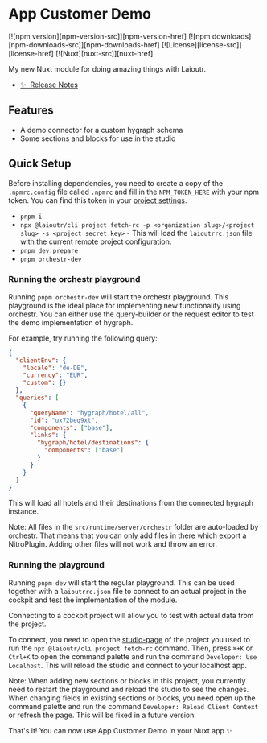 # App Customer Demo

[![npm version][npm-version-src]][npm-version-href]
[![npm downloads][npm-downloads-src]][npm-downloads-href]
[![License][license-src]][license-href]
[![Nuxt][nuxt-src]][nuxt-href]

My new Nuxt module for doing amazing things with Laioutr.

- [✨ &nbsp;Release Notes](/CHANGELOG.md)
  <!-- - [🏀 Online playground](https://stackblitz.com/github/your-org/my-module?file=playground%2Fapp.vue) -->
  <!-- - [📖 &nbsp;Documentation](https://example.com) -->

## Features

<!-- Highlight some of the features your module provide here -->

- A demo connector for a custom hygraph schema
- Some sections and blocks for use in the studio

## Quick Setup

Before installing dependencies, you need to create a copy of the `.npmrc.config` file called `.npmrc` and fill in the `NPM_TOKEN_HERE` with your npm token. You can find this token in your [project settings](https://cockpit.laioutr.cloud/o/_/p/_/settings).

- `pnpm i`
- `npx @laioutr/cli project fetch-rc -p <organization slug>/<project slug> -s <project secret key>` - This will load the `laioutrrc.json` file with the current remote project configuration.
- `pnpm dev:prepare`
- `pnpm orchestr-dev`

### Running the orchestr playground

Running `pnpm orchestr-dev` will start the orchestr playground. This playground is the ideal place for implementing new functionality using orchestr. You can either use the query-builder or the request editor to test the demo implementation of hygraph.

For example, try running the following query:

```json
{
  "clientEnv": {
    "locale": "de-DE",
    "currency": "EUR",
    "custom": {}
  },
  "queries": [
    {
      "queryName": "hygraph/hotel/all",
      "id": "ux72beq9xt",
      "components": ["base"],
      "links": {
        "hygraph/hotel/destinations": {
          "components": ["base"]
        }
      }
    }
  ]
}
```

This will load all hotels and their destinations from the connected hygraph instance.

Note: All files in the `src/runtime/server/orchestr` folder are auto-loaded by orchestr. That means that you can only add files in there which export a NitroPlugin. Adding other files will not work and throw an error.

### Running the playground

Running `pnpm dev` will start the regular playground. This can be used together with a `laioutrrc.json` file to connect to an actual project in the cockpit and test the implementation of the module.

Connecting to a cockpit project will allow you to test with actual data from the project.

To connect, you need to open the [studio-page](https://cockpit.laioutr.cloud/o/_/p/_/studio) of the project you used to run the `npx @laioutr/cli project fetch-rc` command. Then, press `⌘+K` or `Ctrl+K` to open the command palette and run the command `Developer: Use Localhost`. This will reload the studio and connect to your localhost app.

Note: When adding new sections or blocks in this project, you currently need to restart the playground and reload the studio to see the changes. When changing fields in existing sections or blocks, you need open up the command palette and run the command `Developer: Reload Client Context` or refresh the page. This will be fixed in a future version.

That's it! You can now use App Customer Demo in your Nuxt app ✨
